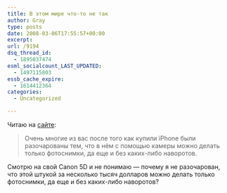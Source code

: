 ```yaml
---
title: В этом мире что-то не так
author: Gray
type: posts
date: 2008-03-06T17:55:57+00:00
excerpt:
url: /9194
dsq_thread_id:
  - 1895037474
esml_socialcount_LAST_UPDATED:
  - 1497115803
essb_cache_expire:
  - 1614412364
categories:
  - Uncategorized

---
```








Читаю на <a href="http://www.iphones.ru/iNotes/2378/" target="_blank">сайте</a>:

> Очень многие из вас после того как купили iPhone были разочарованы тем, что в нём с помощью камеры можно делать только фотоснимки, да еще и без каких-либо наворотов.

Смотрю на свой Canon 5D и не понимаю &#8212; почему я не разочарован, что этой штукой за несколько тысяч долларов можно делать только фотоснимки, да еще и без каких-либо наворотов?